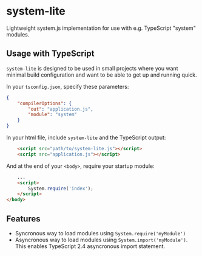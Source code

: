 # system-lite
Lightweight system.js implementation for use with e.g. TypeScript "system" modules.

## Usage with TypeScript

`system-lite` is designed to be used in small projects where you want minimal build configuration and want to be able to get up and running quick.

In your `tsconfig.json`, specify these parameters:

```json
{
    "compilerOptions": {
        "out": "application.js",
        "module": "system"
    }
}
```

In your html file, include `system-lite` and the TypeScript output:

```html
    <script src="path/to/system-lite.js"></script>
    <script src="application.js"></script>
```

And at the end of your `<body>`, require your startup module:


```html
    ...
    <script>
        System.require('index');
    </script>
</body>
```

## Features

 * Syncronous way to load modules using `System.require('myModule')`
 * Asyncronous way to load modules using `System.import('myModule')`. This enables TypeScript 2.4 asyncronous import statement.
